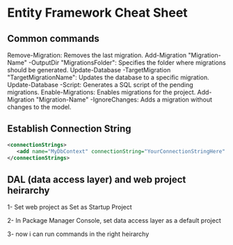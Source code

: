 # Entity Framework Cheat Sheet
 

## Common commands
Remove-Migration: Removes the last migration.
Add-Migration "Migration-Name" -OutputDir "MigrationsFolder": Specifies the folder where migrations should be generated.
Update-Database -TargetMigration "TargetMigrationName": Updates the database to a specific migration.
Update-Database -Script: Generates a SQL script of the pending migrations.
Enable-Migrations: Enables migrations for the project.
Add-Migration "Migration-Name" -IgnoreChanges: Adds a migration without changes to the model.


## Establish Connection String
```xml
<connectionStrings>
   <add name="MyDbContext" connectionString="YourConnectionStringHere" providerName="System.Data.SqlClient" />
</connectionStrings>
```


## DAL (data access layer) and web project heirarchy
1-  Set web project as Set as Startup Project

2- In Package Manager Console, set data access layer as a default project

3- now i can run commands in the right heirarchy
